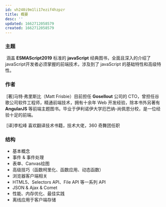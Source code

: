 ```yaml
---
id: vh240i9m1li17ezif4hzpzr
title: 概要
desc: ''
updated: 1662712058579
created: 1662712058579
---
```


### 主题

​		涵盖 **ESMAScript2019** 标准的 **javaScript** 经典图书，全面且深入的介绍了 javaScript开发者必须掌握的前端技术，涉及到了 javaScript 的基础特性和高级特性。

### 作者

​		[著]马特·弗里斯比（Matt Frisbie）目前担任 **Gosellout** 公司的 CTO，曾担任谷歌公司软件工程师，精通前端技术，拥有十余年 Web 开发经验，除本书外另著有 **AngularJS** 等前端主题图书。毕业于伊利诺伊大学厄巴纳-尚佩恩分校，是一位经验十足的前端。

​		[译]李松峰 喜欢翻译技术书籍，技术大佬，360 奇舞团任职

### 结构

- 基本概念
- 事件 & 事件处理
- 表单、Canvas绘图
- 高级技巧（函数柯里化、函数应用、动态函数）
- 浏览器客户端相关
- HTML5、Selectors API、File API 等一系列 API
- JSON & Ajax & Comet
- 性能、内存优化、最佳实践
- 离线应用于客户端存储

